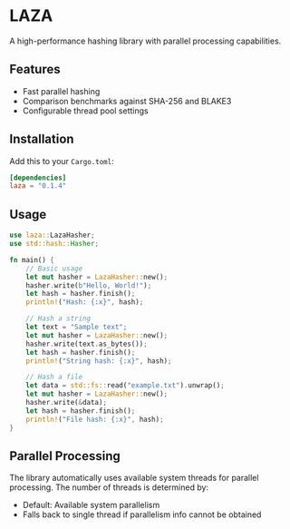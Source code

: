 # LAZA

A high-performance hashing library with parallel processing capabilities.

## Features
- Fast parallel hashing
- Comparison benchmarks against SHA-256 and BLAKE3
- Configurable thread pool settings

## Installation

Add this to your `Cargo.toml`:

```toml 
[dependencies]
laza = "0.1.4"
```

## Usage

```rust
use laza::LazaHasher;
use std::hash::Hasher;

fn main() {
    // Basic usage
    let mut hasher = LazaHasher::new();
    hasher.write(b"Hello, World!");
    let hash = hasher.finish();
    println!("Hash: {:x}", hash);

    // Hash a string
    let text = "Sample text";
    let mut hasher = LazaHasher::new();
    hasher.write(text.as_bytes());
    let hash = hasher.finish();
    println!("String hash: {:x}", hash);

    // Hash a file
    let data = std::fs::read("example.txt").unwrap();
    let mut hasher = LazaHasher::new();
    hasher.write(&data);
    let hash = hasher.finish();
    println!("File hash: {:x}", hash);
}
```

## Parallel Processing
The library automatically uses available system threads for parallel processing. The number of threads is determined by:

- Default: Available system parallelism
- Falls back to single thread if parallelism info cannot be obtained